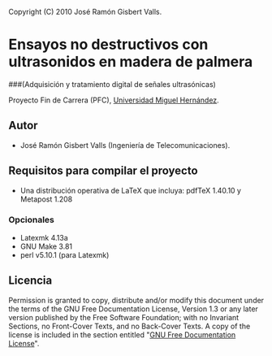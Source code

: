 Copyright (C)  2010  José Ramón Gisbert Valls.

Ensayos no destructivos con ultrasonidos en madera de palmera
=============================================================
###(Adquisición y tratamiento digital de señales ultrasónicas)

Proyecto Fin de Carrera (PFC), [Universidad Miguel Hernández](http://www.umh.es).

Autor
-----

* José Ramón Gisbert Valls (Ingeniería de Telecomunicaciones).

Requisitos para compilar el proyecto
------------------------------------

* Una distribución operativa de LaTeX que incluya: pdfTeX 1.40.10 y Metapost 1.208

### Opcionales

* Latexmk 4.13a
* GNU Make 3.81
* perl v5.10.1 (para Latexmk)

Licencia
--------

Permission is granted to copy, distribute and/or modify this document under
the terms of the GNU Free Documentation License, Version 1.3 or any later
version published by the Free Software Foundation; with no Invariant Sections,
no Front-Cover Texts, and no Back-Cover Texts.  A copy of the license is
included in the section entitled "[GNU Free Documentation License](http://www.gnu.org/licenses/fdl.html)".
